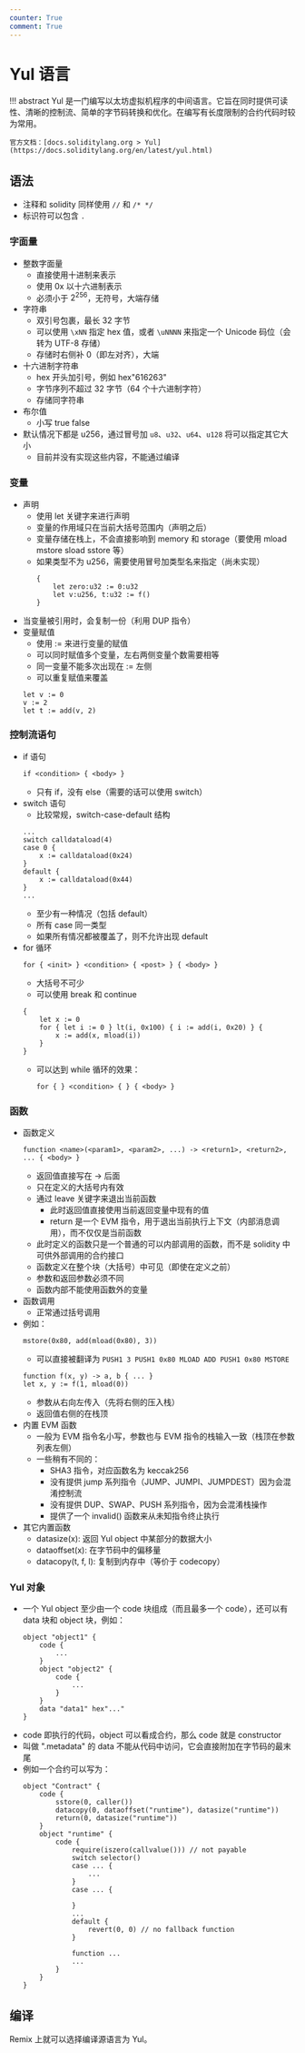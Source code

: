 ```yaml
---
counter: True
comment: True
---
```


# Yul 语言

!!! abstract
    Yul 是一门编写以太坊虚拟机程序的中间语言。它旨在同时提供可读性、清晰的控制流、简单的字节码转换和优化。在编写有长度限制的合约代码时较为常用。

    官方文档：[docs.soliditylang.org > Yul](https://docs.soliditylang.org/en/latest/yul.html)

## 语法
- 注释和 solidity 同样使用 `//` 和 `/* */`
- 标识符可以包含 `.`

### 字面量
- 整数字面量
    - 直接使用十进制来表示
    - 使用 0x 以十六进制表示
    - 必须小于 $2^{256}$，无符号，大端存储
- 字符串
    - 双引号包裹，最长 32 字节
    - 可以使用 `\xNN` 指定 hex 值，或者 `\uNNNN` 来指定一个 Unicode 码位（会转为 UTF-8 存储）
    - 存储时右侧补 0（即左对齐），大端
- 十六进制字符串
    - hex 开头加引号，例如 hex"616263"
    - 字节序列不超过 32 字节（64 个十六进制字符）
    - 存储同字符串
- 布尔值
    - 小写 true false
- 默认情况下都是 u256，通过冒号加 `u8`、`u32`、`u64`、`u128` 将可以指定其它大小
    - 目前并没有实现这些内容，不能通过编译

### 变量
- 声明
    - 使用 let 关键字来进行声明
    - 变量的作用域只在当前大括号范围内（声明之后）
    - 变量存储在栈上，不会直接影响到 memory 和 storage（要使用 mload mstore sload sstore 等）
    - 如果类型不为 u256，需要使用冒号加类型名来指定（尚未实现）
        ```yul
        {
            let zero:u32 := 0:u32
            let v:u256, t:u32 := f()
        }
        ```
- 当变量被引用时，会复制一份（利用 DUP 指令）
- 变量赋值
    - 使用 := 来进行变量的赋值
    - 可以同时赋值多个变量，左右两侧变量个数需要相等
    - 同一变量不能多次出现在 := 左侧
    - 可以重复赋值来覆盖
    ```yul
    let v := 0
    v := 2
    let t := add(v, 2)
    ```

### 控制流语句
- if 语句
    ```yul
    if <condition> { <body> }
    ```
    - 只有 if，没有 else（需要的话可以使用 switch）
- switch 语句
    - 比较常规，switch-case-default 结构
    ```yul
    ...
    switch calldataload(4)
    case 0 {
        x := calldataload(0x24)
    }
    default {
        x := calldataload(0x44)
    }
    ...
    ```
    - 至少有一种情况（包括 default）
    - 所有 case 同一类型
    - 如果所有情况都被覆盖了，则不允许出现 default
- for 循环
    ```yul
    for { <init> } <condition> { <post> } { <body> }
    ```
    - 大括号不可少
    - 可以使用 break 和 continue
    ```yul
    {
        let x := 0
        for { let i := 0 } lt(i, 0x100) { i := add(i, 0x20) } {
            x := add(x, mload(i))
        }
    }
    ```
    - 可以达到 while 循环的效果：
        ```yul
        for { } <condition> { } { <body> }
        ```

### 函数
- 函数定义
    ```yul
    function <name>(<param1>, <param2>, ...) -> <return1>, <return2>, ... { <body> }
    ```
    - 返回值直接写在 -> 后面
    - 只在定义的大括号内有效
    - 通过 leave 关键字来退出当前函数
        - 此时返回值直接使用当前返回变量中现有的值
        - return 是一个 EVM 指令，用于退出当前执行上下文（内部消息调用），而不仅仅是当前函数
    - 此时定义的函数只是一个普通的可以内部调用的函数，而不是 solidity 中可供外部调用的合约接口
    - 函数定义在整个块（大括号）中可见（即使在定义之前）
    - 参数和返回参数必须不同
    - 函数内部不能使用函数外的变量
- 函数调用
    - 正常通过括号调用
- 例如：
    ```yul
    mstore(0x80, add(mload(0x80), 3))
    ```
    - 可以直接被翻译为 `PUSH1 3 PUSH1 0x80 MLOAD ADD PUSH1 0x80 MSTORE`
    ```yul
    function f(x, y) -> a, b { ... }
    let x, y := f(1, mload(0))
    ```
    - 参数从右向左传入（先将右侧的压入栈）
    - 返回值右侧的在栈顶
- 内置 EVM 函数
    - 一般为 EVM 指令名小写，参数也与 EVM 指令的栈输入一致（栈顶在参数列表左侧）
    - 一些稍有不同的：
        - SHA3 指令，对应函数名为 keccak256
        - 没有提供 jump 系列指令（JUMP、JUMPI、JUMPDEST）因为会混淆控制流
        - 没有提供 DUP、SWAP、PUSH 系列指令，因为会混淆栈操作
        - 提供了一个 invalid() 函数来从未知指令终止执行
- 其它内置函数
    - datasize(x): 返回 Yul object 中某部分的数据大小
    - dataoffset(x): 在字节码中的偏移量
    - datacopy(t, f, l): 复制到内存中（等价于 codecopy）

### Yul 对象
- 一个 Yul object 至少由一个 code 块组成（而且最多一个 code），还可以有 data 块和 object 块，例如：
    ```yul
    object "object1" {
        code {
            ...
        }
        object "object2" {
            code {
                ...
            }
        }
        data "data1" hex"..."
    }
    ```
- code 即执行的代码，object 可以看成合约，那么 code 就是 constructor
- 叫做 ".metadata" 的 data 不能从代码中访问，它会直接附加在字节码的最末尾
- 例如一个合约可以写为：
    ```yul
    object "Contract" {
        code {
            sstore(0, caller())
            datacopy(0, dataoffset("runtime"), datasize("runtime"))
            return(0, datasize("runtime"))
        }
        object "runtime" {
            code {
                require(iszero(callvalue())) // not payable
                switch selector()
                case ... {
                    ...
                }
                case ... {

                }
                ...
                default {
                    revert(0, 0) // no fallback function
                }
                
                function ...
                ...
            }
        }
    }
    ```

## 编译
Remix 上就可以选择编译源语言为 Yul。